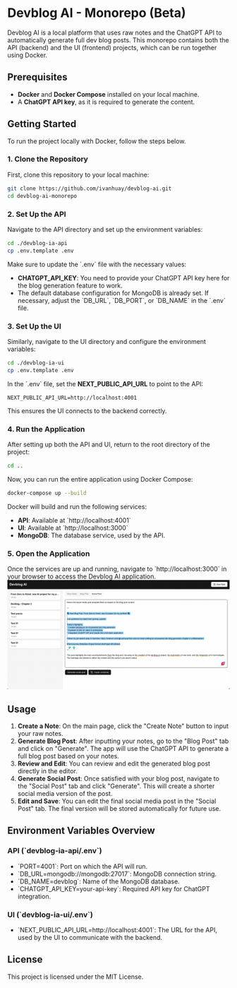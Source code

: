 # Devblog AI - Monorepo (Beta)

Devblog AI is a local platform that uses raw notes and the ChatGPT API to automatically generate full dev blog posts. This monorepo contains both the API (backend) and the UI (frontend) projects, which can be run together using Docker.

## Prerequisites

- **Docker** and **Docker Compose** installed on your local machine.
- A **ChatGPT API key**, as it is required to generate the content.

## Getting Started

To run the project locally with Docker, follow the steps below.

### 1. Clone the Repository

First, clone this repository to your local machine:

```bash
git clone https://github.com/ivanhuay/devblog-ai.git
cd devblog-ai-monorepo
```

### 2. Set Up the API

Navigate to the API directory and set up the environment variables:

```bash
cd ./devblog-ia-api
cp .env.template .env
```

Make sure to update the \`.env\` file with the necessary values:
- **CHATGPT_API_KEY**: You need to provide your ChatGPT API key here for the blog generation feature to work.
- The default database configuration for MongoDB is already set. If necessary, adjust the \`DB_URL\`, \`DB_PORT\`, or \`DB_NAME\` in the \`.env\` file.

### 3. Set Up the UI

Similarly, navigate to the UI directory and configure the environment variables:

```bash
cd ./devblog-ia-ui
cp .env.template .env
```

In the \`.env\` file, set the **NEXT_PUBLIC_API_URL** to point to the API:

```
NEXT_PUBLIC_API_URL=http://localhost:4001
```

This ensures the UI connects to the backend correctly.

### 4. Run the Application

After setting up both the API and UI, return to the root directory of the project:

```bash
cd ..
```

Now, you can run the entire application using Docker Compose:

```bash
docker-compose up --build
```

Docker will build and run the following services:
- **API**: Available at \`http://localhost:4001\`
- **UI**: Available at \`http://localhost:3000\`
- **MongoDB**: The database service, used by the API.

### 5. Open the Application

Once the services are up and running, navigate to \`http://localhost:3000\` in your browser to access the Devblog AI application.
![alt text](image.png)
## Usage

1. **Create a Note**: On the main page, click the "Create Note" button to input your raw notes.
2. **Generate Blog Post**: After inputting your notes, go to the "Blog Post" tab and click on "Generate". The app will use the ChatGPT API to generate a full blog post based on your notes.
3. **Review and Edit**: You can review and edit the generated blog post directly in the editor.
4. **Generate Social Post**: Once satisfied with your blog post, navigate to the "Social Post" tab and click "Generate". This will create a shorter social media version of the post.
5. **Edit and Save**: You can edit the final social media post in the "Social Post" tab. The final version will be stored automatically for future use.

## Environment Variables Overview

### API (\`devblog-ia-api/.env\`)
- \`PORT=4001\`: Port on which the API will run.
- \`DB_URL=mongodb://mongodb:27017\`: MongoDB connection string.
- \`DB_NAME=devblog\`: Name of the MongoDB database.
- \`CHATGPT_API_KEY=your-api-key\`: Required API key for ChatGPT integration.

### UI (\`devblog-ia-ui/.env\`)
- \`NEXT_PUBLIC_API_URL=http://localhost:4001\`: The URL for the API, used by the UI to communicate with the backend.

## License

This project is licensed under the MIT License.
